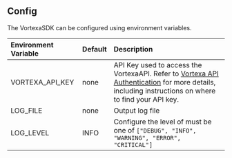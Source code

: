 ## Config

The VortexaSDK can be configured using environment variables.

| Environment Variable  | Default                         | Description              |
|:----------------------|:--------------------------------|:-------------------------|
| VORTEXA_API_KEY       | none                            | API Key used to access the VortexaAPI. Refer to [Vortexa API Authentication](https://docs.vortexa.com/reference/intro-authentication) for more details, including instructions on where to find your API key.|
| LOG_FILE              | none                            | Output log file          |
| LOG_LEVEL             | INFO                            | Configure the level of must be one of `["DEBUG", "INFO", "WARNING", "ERROR", "CRITICAL"]` |